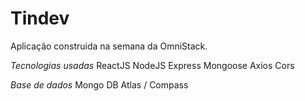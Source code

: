 # Tindev

Aplicação construida na semana da OmniStack.

*Tecnologias usadas*
ReactJS
NodeJS
Express
Mongoose
Axios
Cors

*Base de dados*
Mongo DB Atlas / Compass
